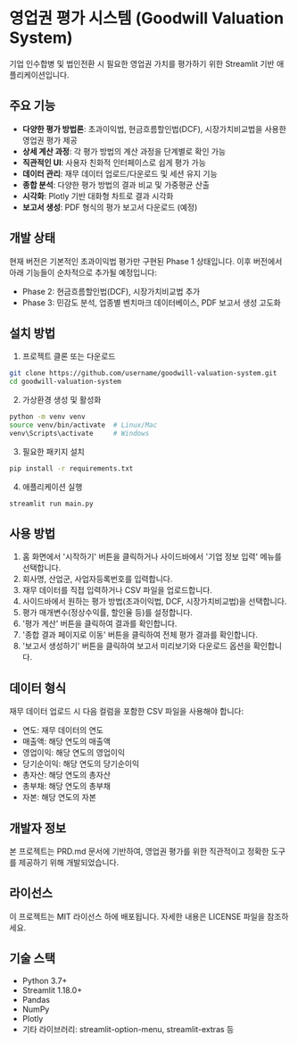 # 영업권 평가 시스템 (Goodwill Valuation System)

기업 인수합병 및 법인전환 시 필요한 영업권 가치를 평가하기 위한 Streamlit 기반 애플리케이션입니다.

## 주요 기능

* **다양한 평가 방법론**: 초과이익법, 현금흐름할인법(DCF), 시장가치비교법을 사용한 영업권 평가 제공
* **상세 계산 과정**: 각 평가 방법의 계산 과정을 단계별로 확인 가능
* **직관적인 UI**: 사용자 친화적 인터페이스로 쉽게 평가 가능
* **데이터 관리**: 재무 데이터 업로드/다운로드 및 세션 유지 기능
* **종합 분석**: 다양한 평가 방법의 결과 비교 및 가중평균 산출
* **시각화**: Plotly 기반 대화형 차트로 결과 시각화
* **보고서 생성**: PDF 형식의 평가 보고서 다운로드 (예정)

## 개발 상태

현재 버전은 기본적인 초과이익법 평가만 구현된 Phase 1 상태입니다. 이후 버전에서 아래 기능들이 순차적으로 추가될 예정입니다:

- Phase 2: 현금흐름할인법(DCF), 시장가치비교법 추가
- Phase 3: 민감도 분석, 업종별 벤치마크 데이터베이스, PDF 보고서 생성 고도화

## 설치 방법

1. 프로젝트 클론 또는 다운로드

```bash
git clone https://github.com/username/goodwill-valuation-system.git
cd goodwill-valuation-system
```

2. 가상환경 생성 및 활성화

```bash
python -m venv venv
source venv/bin/activate  # Linux/Mac
venv\Scripts\activate     # Windows
```

3. 필요한 패키지 설치

```bash
pip install -r requirements.txt
```

4. 애플리케이션 실행

```bash
streamlit run main.py
```

## 사용 방법

1. 홈 화면에서 '시작하기' 버튼을 클릭하거나 사이드바에서 '기업 정보 입력' 메뉴를 선택합니다.
2. 회사명, 산업군, 사업자등록번호를 입력합니다.
3. 재무 데이터를 직접 입력하거나 CSV 파일을 업로드합니다.
4. 사이드바에서 원하는 평가 방법(초과이익법, DCF, 시장가치비교법)을 선택합니다.
5. 평가 매개변수(정상수익률, 할인율 등)를 설정합니다.
6. '평가 계산' 버튼을 클릭하여 결과를 확인합니다.
7. '종합 결과 페이지로 이동' 버튼을 클릭하여 전체 평가 결과를 확인합니다.
8. '보고서 생성하기' 버튼을 클릭하여 보고서 미리보기와 다운로드 옵션을 확인합니다.

## 데이터 형식

재무 데이터 업로드 시 다음 컬럼을 포함한 CSV 파일을 사용해야 합니다:

- 연도: 재무 데이터의 연도
- 매출액: 해당 연도의 매출액
- 영업이익: 해당 연도의 영업이익
- 당기순이익: 해당 연도의 당기순이익
- 총자산: 해당 연도의 총자산
- 총부채: 해당 연도의 총부채
- 자본: 해당 연도의 자본

## 개발자 정보

본 프로젝트는 PRD.md 문서에 기반하여, 영업권 평가를 위한 직관적이고 정확한 도구를 제공하기 위해 개발되었습니다.

## 라이선스

이 프로젝트는 MIT 라이선스 하에 배포됩니다. 자세한 내용은 LICENSE 파일을 참조하세요.

## 기술 스택

- Python 3.7+
- Streamlit 1.18.0+
- Pandas
- NumPy
- Plotly
- 기타 라이브러리: streamlit-option-menu, streamlit-extras 등 